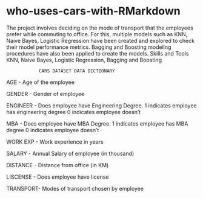 # who-uses-cars-with-RMarkdown 
The project involves deciding on the mode of transport that the employees prefer while commuting to office. For this, multiple models such as KNN, Naive Bayes, Logistic Regression have been created and explored to check their model performance metrics. Bagging and Boosting modeling procedures have also been applied to create the models.  Skills and Tools  KNN, Naive Bayes, Logistic Regression, Bagging and Boosting

                
                CARS DATASET DATA DICTIONARY

AGE      - 	Age of the employee



GENDER   - 	Gender of employee


ENGINEER -  Does employee have Engineering Degree. 1 indicates employee has engineering degree 0 indicates employee doesn’t


MBA	     -  Does employee have MBA Degree. 1 indicates employee has MBA degree 0 indicates employee doesn’t


WORK EXP - 	Work experience in years


SALARY   -	Annual Salary of employee (in thousand) 


DISTANCE -  Distance from office (in KM)


LISCENSE - 	Does employee have license


TRANSPORT-	Modes of transport chosen by employee


